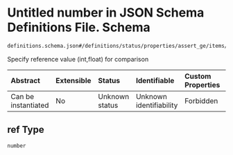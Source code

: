 # Untitled number in JSON Schema Definitions File.  Schema

```txt
definitions.schema.json#/definitions/status/properties/assert_ge/items/properties/ref
```

Specify reference value (int,float) for comparison

| Abstract            | Extensible | Status         | Identifiable            | Custom Properties | Additional Properties | Access Restrictions | Defined In                                                                         |
| :------------------ | :--------- | :------------- | :---------------------- | :---------------- | :-------------------- | :------------------ | :--------------------------------------------------------------------------------- |
| Can be instantiated | No         | Unknown status | Unknown identifiability | Forbidden         | Allowed               | none                | [definitions.schema.json\*](../out/definitions.schema.json "open original schema") |

## ref Type

`number`
